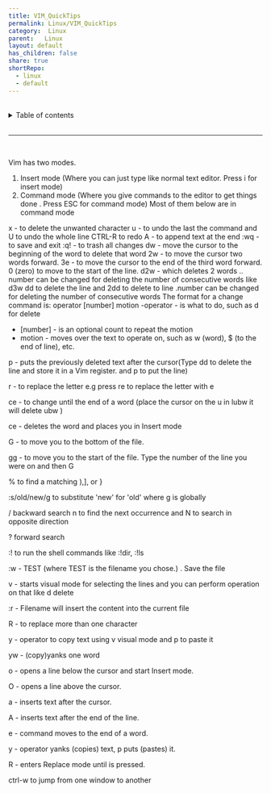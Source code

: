 ```yaml
---
title: VIM_QuickTips
permalink: Linux/VIM_QuickTips
category:  Linux
parent:   Linux
layout: default
has_children: false
share: true
shortRepo:
  - linux
  - default
---
```



<br/>

<details markdown="block">
<summary>
Table of contents
</summary>
{: .text-delta }
1. TOC
{:toc}
</details>

<br/>

***

<br/>

Vim has two modes.

1. Insert mode (Where you can just type like normal text editor. Press i for insert mode)
2. Command mode (Where you give commands to the editor to get things done . Press ESC for command mode)
   Most of them below are in command mode

x - to delete the unwanted character
u - to undo the last the command and U to undo the whole line
CTRL-R to redo
A - to append text at the end
:wq - to save and exit
:q! - to trash all changes
dw - move the cursor to the beginning of the word to delete that word
2w - to move the cursor two words forward.
3e - to move the cursor to the end of the third word forward.
0 (zero) to move to the start of the line.
d2w - which deletes 2 words .. number can be changed for deleting the number of consecutive words like d3w
dd to delete the line and 2dd to delete to line .number can be changed for deleting the number of consecutive words
The format for a change command is: operator [number] motion
-operator - is what to do, such as d for delete

- [number] - is an optional count to repeat the motion
- motion - moves over the text to operate on, such as w (word),
  $ (to the end of line), etc.

p - puts the previously deleted text after the cursor(Type dd to delete the line and store it in a Vim register. and p to put the line)

r - to replace the letter e.g press re to replace the letter with e

ce - to change until the end of a word (place the cursor on the u in lubw it will delete ubw )

ce - deletes the word and places you in Insert mode

G - to move you to the bottom of the file.

gg - to move you to the start of the file.
Type the number of the line you were on and then G

% to find a matching ),], or }

:s/old/new/g to substitute 'new' for 'old' where g is globally

/ backward search n to find the next occurrence and N to search in opposite direction

? forward search

:! to run the shell commands like :!dir, :!ls

:w - TEST (where TEST is the filename you chose.) . Save the file

v - starts visual mode for selecting the lines and you can perform operation on that like d delete

:r - Filename will insert the content into the current file

R - to replace more than one character

y - operator to copy text using v visual mode and p to paste it

yw - (copy)yanks one word

o - opens a line below the cursor and start Insert mode.

O - opens a line above the cursor.

a - inserts text after the cursor.

A - inserts text after the end of the line.

e - command moves to the end of a word.

y - operator yanks (copies) text, p puts (pastes) it.

R - enters Replace mode until <ESC> is pressed.

ctrl-w to jump from one window to another
